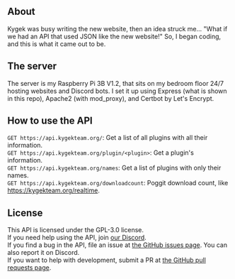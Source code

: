 ## About
Kygek was busy writing the new website, then an idea struck me... "What if we had an API that used JSON like the new website!" So, I began coding, and this is what it came out to be.
## The server
The server is my Raspberry Pi 3B V1.2, that sits on my bedroom floor 24/7 hosting websites and Discord bots. I set it up using Express (what is shown in this repo), Apache2 (with mod_proxy), and Certbot by Let's Encrypt.
## How to use the API
`GET https://api.kygekteam.org/`: Get a list of all plugins with all their information.<br />
`GET https://api.kygekteam.org/plugin/<plugin>`: Get a plugin's information.<br />
`GET https://api.kygekteam.org/names`: Get a list of plugins with only their names.<br />
`GET https://api.kygekteam.org/downloadcount`: Poggit download count, like https://kygekteam.org/realtime.
## License
This API is licensed under the GPL-3.0 license.<br />
If you need help using the API, join [our Discord](https://discord.gg/CXtqUZv).<br />
If you find a bug in the API, file an issue at [the GitHub issues page](https://github.com/KygekTeam/api/issues). You can also report it on Discord.<br />
If you want to help with development, submit a PR at [the GitHub pull requests page](https://github.com/KygekTeam/api/pulls).
